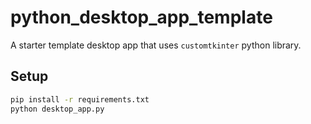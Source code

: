 # python_desktop_app_template

A starter template desktop app that uses `customtkinter` python library.

## Setup

```bash
pip install -r requirements.txt
python desktop_app.py
```
